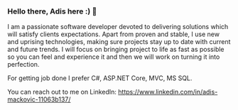 ### Hello there, Adis here :) 👋

I am a passionate software developer devoted to delivering solutions which will satisfy clients expectations. Apart from proven and stable, I use new and uprising technologies, making sure projects stay up to date with current and future trends. I will focus on bringing project to life as fast as possible so you can feel and experience it and then we will work on turning it into perfection.

For getting job done I prefer C#, ASP.NET Core, MVC, MS SQL.

You can reach out to me on LinkedIn: https://www.linkedin.com/in/adis-mackovic-11063b137/
